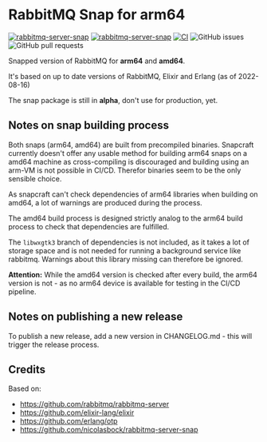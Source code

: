 # RabbitMQ Snap for arm64

[![rabbitmq-server-snap](https://snapcraft.io/rabbitmq-server-snap/badge.svg)](https://snapcraft.io/rabbitmq-server-snap)
[![rabbitmq-server-snap](https://snapcraft.io/rabbitmq-server-snap/trending.svg?name=0)](https://snapcraft.io/rabbitmq-server-snap)
[![CI](https://github.com/ML-PA-Consulting-GmbH/rabbitmq-server-snap/actions/workflows/CI.yaml/badge.svg)](https://github.com/ML-PA-Consulting-GmbH/rabbitmq-server-snap/actions/workflows/CI.yaml)
![GitHub issues](https://img.shields.io/github/issues/ML-PA-Consulting-GmbH/rabbitmq-server-snap)
![GitHub pull requests](https://img.shields.io/github/issues-pr/ML-PA-Consulting-GmbH/rabbitmq-server-snap)

Snapped version of RabbitMQ for **arm64** and **amd64**.

It's based on up to date versions of RabbitMQ, Elixir and Erlang (as of 2022-08-16)

The snap package is still in **alpha**, don't use for production, yet.

## Notes on snap building process

Both snaps (arm64, amd64) are built from precompiled binaries. Snapcraft currently doesn't offer any usable method
for building arm64 snaps on a amd64 machine as cross-compiling is discouraged and building using an arm-VM is not possible in CI/CD.
Therefor binaries seem to be the only sensible choice. 

As snapcraft can't check dependencies of arm64 libraries when building on amd64, a lot of warnings are produced during the process.

The amd64 build process is designed strictly analog to the arm64 build process to check that dependencies are fulfilled. 

The `libwxgtk3` branch of dependencies is not included, as it takes a lot of storage space and is not needed for running a background service 
like rabbitmq. Warnings about this library missing can therefore be ignored.

**Attention:** While the amd64 version is checked after every build, the arm64 version is not - as no arm64 device is available for testing
in the CI/CD pipeline.

## Notes on publishing a new release

To publish a new release, add a new version in CHANGELOG.md - this will trigger the release process.

## Credits

Based on: 
- https://github.com/rabbitmq/rabbitmq-server
- https://github.com/elixir-lang/elixir
- https://github.com/erlang/otp
- https://github.com/nicolasbock/rabbitmq-server-snap
